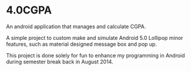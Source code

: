 # 4.0CGPA
An android application that manages and calculate CGPA.

A simple project to custom make and simulate Android 5.0 Lollipop minor features, such as material designed message box and pop up.

This project is done solely for fun to enhance my programming in Android during semester break back in August 2014.
